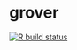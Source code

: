 # grover

<!-- badges: start -->
  [![R build status](https://github.com/jasenfinch/grover/workflows/R-CMD-check/badge.svg)](https://github.com/jasenfinch/grover/actions)
  <!-- badges: end -->